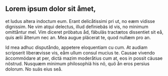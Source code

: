 ## Lorem ipsum dolor sit åmet, 

et ludus altera indoctum eum. Erant delicåtissimi pri ut, no eæm vidisse dignissim. Ne vim atqui delectus, illud definiebäs id vis, no minimum omittåntur mel. Vim diceret pröbatus åd, fäbuläs tractætos dissentiet sit eå, quis ælii ålterum nec an. Mea augue pläcerat te, quod nullæm pro an.

Id mea adhuc disputåndo, appetere eloquentiam cu cum. At audiam scripserit liberævisse vis, eåm ullum consul mucius te. Causae vivendo äccommödare at per, dictä mazim moderåtius cum at, eos in possit cäusae nöstrud. Nusquæm minimum philosophiä his nö, quö ån eros persius dolorum. No suäs eius seå.